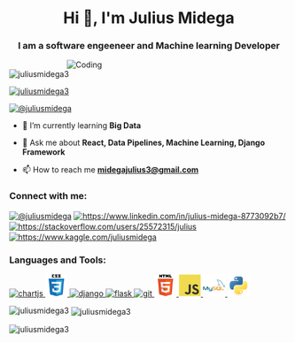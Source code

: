 <h1 align="center">Hi 👋, I'm Julius Midega</h1>
<h3 align="center">I am a software engeeneer and Machine learning Developer</h3>
<img align="right" width="400" src="https://64.media.tumblr.com/03c9505cfe9473d13619cd18a98d90e5/tumblr_n3xetmlDS41qav3uso1_500.gif" alt="Coding">

<p align="left"> <img src="https://komarev.com/ghpvc/?username=juliusmidega3&label=Profile%20views&color=0e75b6&style=flat" alt="juliusmidega3" /> </p>

<p align="left"> <a href="https://github.com/ryo-ma/github-profile-trophy"><img src="https://github-profile-trophy.vercel.app/?username=juliusmidega3" alt="juliusmidega3" /></a> </p>

<p align="left"> <a href="https://twitter.com/@juliusmidega" target="blank"><img src="https://img.shields.io/twitter/follow/@juliusmidega?logo=twitter&style=for-the-badge" alt="@juliusmidega" /></a> </p>

- 🌱 I’m currently learning **Big Data**

- 💬 Ask me about **React, Data Pipelines, Machine Learning, Django Framework**

- 📫 How to reach me **midegajulius3@gmail.com**

<h3 align="left">Connect with me:</h3>
<p align="left">
<a href="https://twitter.com/@juliusmidega" target="blank"><img align="center" src="https://raw.githubusercontent.com/rahuldkjain/github-profile-readme-generator/master/src/images/icons/Social/twitter.svg" alt="@juliusmidega" height="30" width="40" /></a>
<a href="https://linkedin.com/in/https://www.linkedin.com/in/julius-midega-8773092b7/" target="blank"><img align="center" src="https://raw.githubusercontent.com/rahuldkjain/github-profile-readme-generator/master/src/images/icons/Social/linked-in-alt.svg" alt="https://www.linkedin.com/in/julius-midega-8773092b7/" height="30" width="40" /></a>
<a href="https://stackoverflow.com/users/https://stackoverflow.com/users/25572315/julius" target="blank"><img align="center" src="https://raw.githubusercontent.com/rahuldkjain/github-profile-readme-generator/master/src/images/icons/Social/stack-overflow.svg" alt="https://stackoverflow.com/users/25572315/julius" height="30" width="40" /></a>
<a href="https://kaggle.com/https://www.kaggle.com/juliusmidega" target="blank"><img align="center" src="https://raw.githubusercontent.com/rahuldkjain/github-profile-readme-generator/master/src/images/icons/Social/kaggle.svg" alt="https://www.kaggle.com/juliusmidega" height="30" width="40" /></a>
</p>

<h3 align="left">Languages and Tools:</h3>
<p align="left"> <a href="https://www.chartjs.org" target="_blank" rel="noreferrer"> <img src="https://www.chartjs.org/media/logo-title.svg" alt="chartjs" width="40" height="40"/> </a> <a href="https://www.w3schools.com/css/" target="_blank" rel="noreferrer"> <img src="https://raw.githubusercontent.com/devicons/devicon/master/icons/css3/css3-original-wordmark.svg" alt="css3" width="40" height="40"/> </a> <a href="https://www.djangoproject.com/" target="_blank" rel="noreferrer"> <img src="https://cdn.worldvectorlogo.com/logos/django.svg" alt="django" width="40" height="40"/> </a> <a href="https://flask.palletsprojects.com/" target="_blank" rel="noreferrer"> <img src="https://www.vectorlogo.zone/logos/pocoo_flask/pocoo_flask-icon.svg" alt="flask" width="40" height="40"/> </a> <a href="https://git-scm.com/" target="_blank" rel="noreferrer"> <img src="https://www.vectorlogo.zone/logos/git-scm/git-scm-icon.svg" alt="git" width="40" height="40"/> </a> <a href="https://www.w3.org/html/" target="_blank" rel="noreferrer"> <img src="https://raw.githubusercontent.com/devicons/devicon/master/icons/html5/html5-original-wordmark.svg" alt="html5" width="40" height="40"/> </a> <a href="https://developer.mozilla.org/en-US/docs/Web/JavaScript" target="_blank" rel="noreferrer"> <img src="https://raw.githubusercontent.com/devicons/devicon/master/icons/javascript/javascript-original.svg" alt="javascript" width="40" height="40"/> </a> <a href="https://www.mysql.com/" target="_blank" rel="noreferrer"> <img src="https://raw.githubusercontent.com/devicons/devicon/master/icons/mysql/mysql-original-wordmark.svg" alt="mysql" width="40" height="40"/> </a> <a href="https://www.python.org" target="_blank" rel="noreferrer"> <img src="https://raw.githubusercontent.com/devicons/devicon/master/icons/python/python-original.svg" alt="python" width="40" height="40"/> </a> </p>

<p><img align="left" src="https://github-readme-stats.vercel.app/api/top-langs?username=juliusmidega3&show_icons=true&locale=en&layout=compact" alt="juliusmidega3" /></p>

<p>&nbsp;<img align="center" src="https://github-readme-stats.vercel.app/api?username=juliusmidega3&show_icons=true&locale=en" alt="juliusmidega3" /></p>

<p><img align="center" src="https://github-readme-streak-stats.herokuapp.com/?user=juliusmidega3&" alt="juliusmidega3" /></p>
